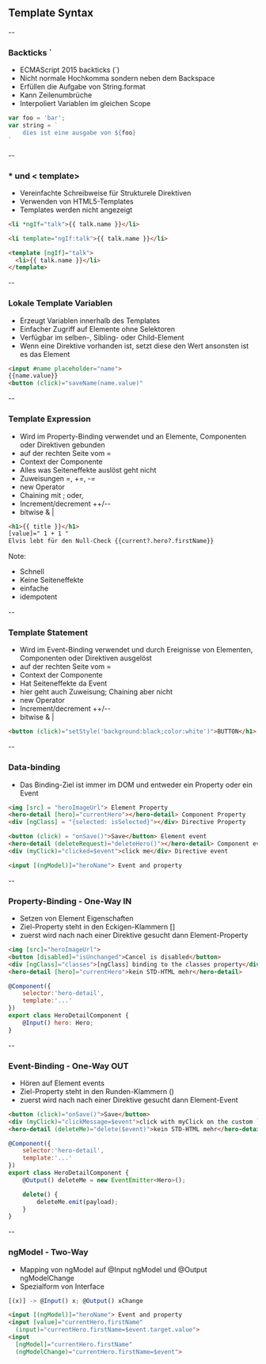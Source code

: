 ## Template Syntax

--

### Backticks `
- ECMAScript 2015 backticks (`)
- Nicht normale Hochkomma sondern neben dem Backspace
- Erfüllen die Aufgabe von String.format
- Kann Zeilenumbrüche
- Interpoliert Variablen im gleichen Scope

```javascript
var foo = 'bar';
var string = `
    dies ist eine ausgabe von ${foo}
`
```

--

### * und < template>
- Vereinfachte Schreibweise für Strukturele Direktiven
- Verwenden von HTML5-Templates
- Templates werden nicht angezeigt

```HTML
<li *ngIf="talk">{{ talk.name }}</li>
```
```HTML
<li template="ngIf:talk">{{ talk.name }}</li>
```
```HTML
<template [ngIf]="talk">
  <li>{{ talk.name }}</li>
</template>
```

--

### Lokale Template Variablen
- Erzeugt Variablen innerhalb des Templates
- Einfacher Zugriff auf Elemente ohne Selektoren
- Verfügbar im selben-, Sibling- oder Child-Element
- Wenn eine Direktive vorhanden ist, setzt diese den Wert ansonsten ist es das Element

```HTML
<input #name placeholder="name">
{{name.value}}
<button (click)="saveName(name.value)"
```

--

### Template Expression
- Wird im Property-Binding verwendet und an Elemente, Componenten oder Direktiven gebunden
- auf der rechten Seite vom =
- Context der Componente
- Alles was Seiteneffekte auslöst geht nicht
 - Zuweisungen =, +=, -=
 - new Operator
 - Chaining mit ; oder, 
 - Increment/decrement ++/--
 - bitwise & |

```HTML
<h1>{{ title }}</h1>
[value]=" 1 + 1 "
Elvis lebt für den Null-Check {{current?.hero?.firstName}}
```

Note:
- Schnell
- Keine Seiteneffekte
- einfache
- idempotent

--

### Template Statement
- Wird im Event-Binding verwendet und durch Ereignisse von Elementen, Componenten oder Direktiven ausgelöst
- auf der rechten Seite vom =
- Context der Componente
- Hat Seiteneffekte da Event
- hier geht auch Zuweisung; Chaining aber nicht
 - new Operator
 - Increment/decrement ++/--
 - bitwise & |

```HTML
<button (click)="setStyle('background:black;color:white')">BUTTON</h1>
```

--
 
### Data-binding
- Das Binding-Ziel ist immer im DOM und entweder ein Property oder ein Event

```HTML
<img [src] = "heroImageUrl"> Element Property
<hero-detail [hero]="currentHero"></hero-detail> Component Property
<div [ngClass] = "{selected: isSelected}"></div> Directive Property
```
```HTML
<button (click) = "onSave()">Save</button> Element event
<hero-detail (deleteRequest)="deleteHero()"></hero-detail> Component event
<div (myClick)="clicked=$event">click me</div> Directive event
```
```HTML
<input [(ngModel)]="heroName"> Event and property
```

--

### Property-Binding - One-Way IN
- Setzen von Element Eigenschaften
- Ziel-Property steht in den Eckigen-Klammern []
- zuerst wird nach nach einer Direktive gesucht dann Element-Property

```HTML
<img [src]="heroImageUrl">
<button [disabled]="isUnchanged">Cancel is disabled</button>
<div [ngClass]="classes">[ngClass] binding to the classes property</div>
<hero-detail [hero]="currentHero">kein STD-HTML mehr</hero-detail>
```

```javascript
@Component({
    selector:'hero-detail',
    template:'...'
})
export class HeroDetailComponent {
    @Input() hero: Hero;
}
```

--

### Event-Binding - One-Way OUT
- Hören auf Element events
- Ziel-Property steht in den Runden-Klammern ()
- zuerst wird nach nach einer Direktive gesucht dann Element-Event

```HTML
<button (click)="onSave()">Save</button>
<div (myClick)="clickMessage=$event">click with myClick on the custom `MyClickDirective`</div>
<hero-detail (deleteMe)="delete($event)">kein STD-HTML mehr</hero-detail>
```

```javascript
@Component({
    selector:'hero-detail',
    template:'...'
})
export class HeroDetailComponent {
    @Output() deleteMe = new EventEmitter<Hero>();

    delete() {
        deleteMe.emit(payload);
    }
}
```

--

### ngModel - Two-Way 
- Mapping von ngModel auf @Input ngModel und @Output ngModelChange
- Spezialform von Interface 

```javascript
[(x)] -> @Input() x; @Output() xChange
```
```HTML
<input [(ngModel)]="heroName"> Event and property
<input [value]="currentHero.firstName"
  (input)="currentHero.firstName=$event.target.value">
<input
  [ngModel]="currentHero.firstName"
  (ngModelChange)="currentHero.firstName=$event">
```
